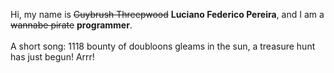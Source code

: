Hi, my name is ~~Guybrush Threepwood~~ **Luciano Federico Pereira**, and I am a ~~wannabe pirate~~ **programmer**.<br><br>A short song: 1118 bounty of doubloons gleams in the sun, a treasure hunt has just begun! Arrr!
